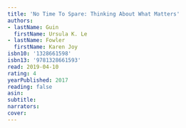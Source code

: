 ```yaml
---
title: 'No Time To Spare: Thinking About What Matters'
authors:
- lastName: Guin
  firstName: Ursula K. Le
- lastName: Fowler
  firstName: Karen Joy
isbn10: '1328661598'
isbn13: '9781328661593'
read: 2019-04-10
rating: 4
yearPublished: 2017
reading: false
asin:
subtitle:
narrators:
cover:
---
```

